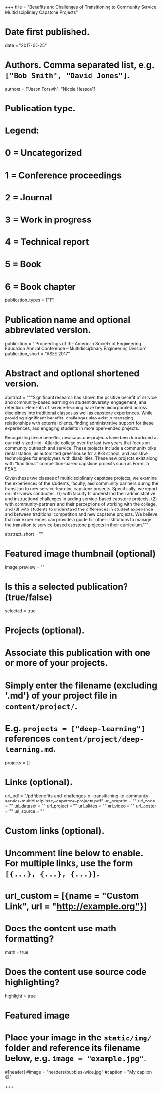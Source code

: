 +++
title = "Benefits and Challenges of Transitioning to Community Service Multidisciplinary Capstone Projects"

# Date first published.
date = "2017-06-25"

# Authors. Comma separated list, e.g. `["Bob Smith", "David Jones"]`.
authors = ["Jason Forsyth", "Nicole Hesson"]

# Publication type.
# Legend:
# 0 = Uncategorized
# 1 = Conference proceedings
# 2 = Journal
# 3 = Work in progress
# 4 = Technical report
# 5 = Book
# 6 = Book chapter
publication_types = ["1"]

# Publication name and optional abbreviated version.
publication = " Proceedings of the American Society of Engineering Education Annual Conference – Multidisciplinary Engineering Division"
publication_short = "ASEE 2017"

# Abstract and optional shortened version.
abstract = """Significant research has shown the positive benefit of service and community-based learning on student diversity, engagement, and retention. Elements of service-learning have been incorporated across disciplines into traditional classes as well as capstone experiences. While providing significant benefits, challenges also exist in managing relationships with external clients, finding administrative support for these experiences, and engaging students in more open-ended projects.

Recognizing these benefits, new capstone projects have been introduced at our mid-sized mid- Atlantic college over the last two years that focus on community outreach and service. These projects include a community bike rental station, an automated greenhouse for a K-8 school, and assistive technologies for employees with disabilities. These new projects exist along with “traditional” competition-based capstone projects such as Formula FSAE.

Given these two classes of multidisciplinary capstone projects, we examine the experiences of the students, faculty, and community partners during the transition to new service-learning capstone projects. Specifically, we report on interviews conducted: (1) with faculty to understand their administrative and instructional challenges in adding service-based capstone projects, (2) with community-partners and their perceptions of working with the college, and (3) with students to understand the differences in student experience and between traditional competition and new capstone projects. We believe that our experiences can provide a guide for other institutions to manage the transition to service-based capstone projects in their curriculum."""

abstract_short = ""

# Featured image thumbnail (optional)
image_preview = ""

# Is this a selected publication? (true/false)
selected = true

# Projects (optional).
#   Associate this publication with one or more of your projects.
#   Simply enter the filename (excluding '.md') of your project file in `content/project/`.
#   E.g. `projects = ["deep-learning"]` references `content/project/deep-learning.md`.
projects = []

# Links (optional).
url_pdf = "/pdf/benefits-and-challenges-of-transitioning-to-community-service-multidisciplinary-capstone-projects.pdf"
url_preprint = ""
url_code = ""
url_dataset = ""
url_project = ""
url_slides = ""
url_video = ""
url_poster = ""
url_source = ""

# Custom links (optional).
#   Uncomment line below to enable. For multiple links, use the form `[{...}, {...}, {...}]`.
# url_custom = [{name = "Custom Link", url = "http://example.org"}]

# Does the content use math formatting?
math = true

# Does the content use source code highlighting?
highlight = true

# Featured image
# Place your image in the `static/img/` folder and reference its filename below, e.g. `image = "example.jpg"`.
#[header]
#image = "headers/bubbles-wide.jpg"
#caption = "My caption 😄"

+++
